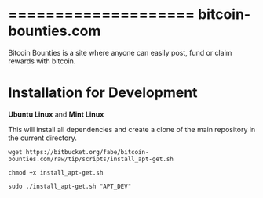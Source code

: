 ====================
bitcoin-bounties.com
====================

Bitcoin Bounties is a site where anyone can easily post, fund or claim rewards with bitcoin.

Installation for Development
============================

**Ubuntu Linux** and **Mint Linux**

This will install all dependencies and create a clone of the main repository in the current directory.

    wget https://bitbucket.org/fabe/bitcoin-bounties.com/raw/tip/scripts/install_apt-get.sh

    chmod +x install_apt-get.sh

    sudo ./install_apt-get.sh "APT_DEV"
    

